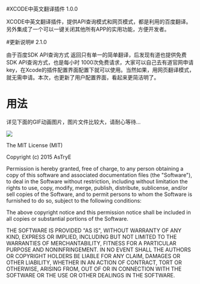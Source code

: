 #XCODE中英文翻译插件
1.0.0 

XCODE中英文翻译插件，提供API查询模式和网页模式，都是利用的百度翻译。另外集成了一个可以一键关闭其他所有APP的实用功能，方便开发者。

#更新说明#
2.1.0 

由于百度SDK API查询方式 返回只有单一的简单翻译，后发现有道也提供免费SDK API查询方式，也是每小时 1000次免费请求，大家可以自己去有道官网申请key，在Xcode的插件配置界面配置下就可以使用。当然如果，用网页翻译模式，
就无需申请。本次，也更新了用户配置界面，看起来更简洁明了。

# 用法 #
详见下面的GIF动画图片，图片文件比较大，请耐心等待...


![](http://i1.tietuku.com/02502185ae160529.gif)

The MIT License (MIT)

Copyright (c) 2015 AsTryE

Permission is hereby granted, free of charge, to any person obtaining a copy
of this software and associated documentation files (the "Software"), to deal
in the Software without restriction, including without limitation the rights
to use, copy, modify, merge, publish, distribute, sublicense, and/or sell
copies of the Software, and to permit persons to whom the Software is
furnished to do so, subject to the following conditions:

The above copyright notice and this permission notice shall be included in all
copies or substantial portions of the Software.

THE SOFTWARE IS PROVIDED "AS IS", WITHOUT WARRANTY OF ANY KIND, EXPRESS OR
IMPLIED, INCLUDING BUT NOT LIMITED TO THE WARRANTIES OF MERCHANTABILITY,
FITNESS FOR A PARTICULAR PURPOSE AND NONINFRINGEMENT. IN NO EVENT SHALL THE
AUTHORS OR COPYRIGHT HOLDERS BE LIABLE FOR ANY CLAIM, DAMAGES OR OTHER
LIABILITY, WHETHER IN AN ACTION OF CONTRACT, TORT OR OTHERWISE, ARISING FROM,
OUT OF OR IN CONNECTION WITH THE SOFTWARE OR THE USE OR OTHER DEALINGS IN THE
SOFTWARE.
